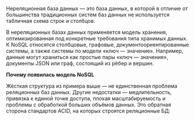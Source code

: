 
Нереляционная база данных — это база данных, в которой в отличие от большинства традиционных систем баз данных не используется табличная схема строк и столбцов.

В нереляционных базах данных применяется модель хранения, оптимизированная под конкретные требования типа хранимых данных. К NoSQL относятся столбцовые, графовые, документоориентированные системы, а также системы по модели «ключ — значение». Например, данные могут храниться как простые пары «ключ — значение», документы JSON или граф, состоящий из рёбер и вершин.

**Почему появилась модель NoSQL**

Жёсткая структура из примера выше — не единственная проблема реляционных баз данных. Другие недостатки — медлительность, привязка к единой точке доступа, плохая масштабируемость и проблемы с обработкой больших объёмов данных. Это обратная сторона стандартов ACID, на которых строятся реляционные БД: